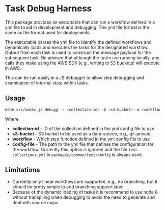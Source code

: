 # Task Debug Harness

This package provides an executable that can run a workflow defined in a yml file to aid in
development and debugging. The yml file format is the same as the format used for deployments.

The executable parses the yml file to identify the defined workflows and dynamically loads
and executes the tasks for the designated workflow. Output from each task is used to construct
the message payload for the subsequent task. Be advised that although the tasks are running locally,
any calls they make using the AWS SDK (e.g., writing to S3 buckets) will execute in AWS.

This can be run easily in a JS debugger to allow step debugging and examination of internal
state within tasks.

## Usage

``` bash
node src/index.js debugg -c <collection-id> -b <s3-bucket> -w <workflow> <config-file>
```

Where

* **collection-id** - ID of the collection defined in the yml config file to use
* **s3-bucket** - S3 bucket to be used as a data-source, e.g., git-private
* **workflow** - Which step function defined in the yml config file to use
* **config-file** - The path to the yml file that defines the configuration for the workflow.
Currently this option is ignored and the file `test-collections.yml` in `packages/common/test/config`
is always used.

## Limitations

* Currently only linear workflows are supported, e.g., no branching, but it should be pretty simple
to add branching support later.
* Because of the dynamic loading of tasks it is recommend to use node 8 without transpiling when
debugging to avoid the need to generate and deal with source maps
